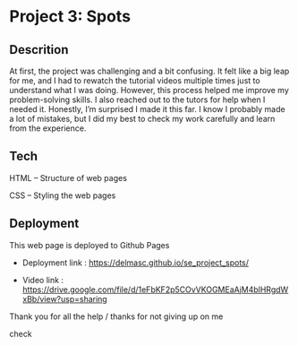 # Project 3: Spots

## Descrition

At first, the project was challenging and a bit confusing. It felt like a big leap for me, and I had to rewatch the tutorial videos multiple times just to understand what I was doing. However, this process helped me improve my problem-solving skills. I also reached out to the tutors for help when I needed it. Honestly, I’m surprised I made it this far. I know I probably made a lot of mistakes, but I did my best to check my work carefully and learn from the experience.

## Tech

HTML – Structure of web pages

CSS – Styling the web pages

## Deployment

This web page is deployed to Github Pages

- Deployment link : https://delmasc.github.io/se_project_spots/

- Video link : https://drive.google.com/file/d/1eFbKF2p5COvVKOGMEaAjM4blHRgdWxBb/view?usp=sharing

Thank you for all the help / thanks for not giving up on me

check 
